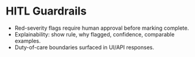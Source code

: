 # HITL Guardrails

- Red-severity flags require human approval before marking complete.
- Explainability: show rule, why flagged, confidence, comparable examples.
- Duty-of-care boundaries surfaced in UI/API responses.
